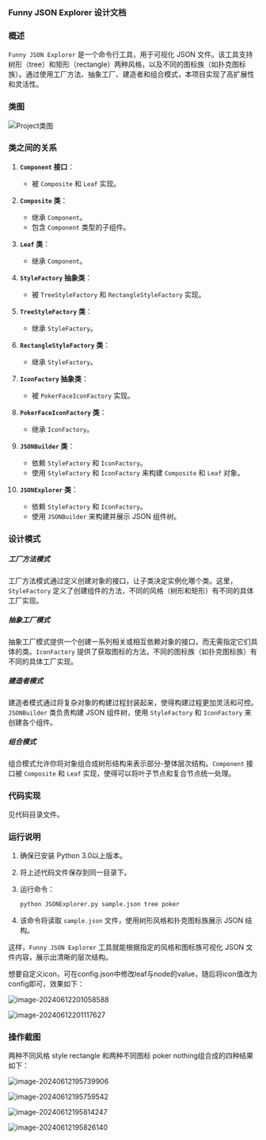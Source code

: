 ### Funny JSON Explorer 设计文档

###  概述

`Funny JSON Explorer` 是一个命令行工具，用于可视化 JSON 文件。该工具支持树形（tree）和矩形（rectangle）两种风格，以及不同的图标族（如扑克图标族）。通过使用工厂方法、抽象工厂、建造者和组合模式，本项目实现了高扩展性和灵活性。

### 类图

![Project类图](C:\Users\92305\Downloads\Project类图.png)

### 类之间的关系

1. **`Component` 接口**：
   - 被 `Composite` 和 `Leaf` 实现。

2. **`Composite` 类**：
   - 继承 `Component`。
   - 包含 `Component` 类型的子组件。

3. **`Leaf` 类**：
   - 继承 `Component`。

4. **`StyleFactory` 抽象类**：
   - 被 `TreeStyleFactory` 和 `RectangleStyleFactory` 实现。

5. **`TreeStyleFactory` 类**：
   - 继承 `StyleFactory`。

6. **`RectangleStyleFactory` 类**：
   - 继承 `StyleFactory`。

7. **`IconFactory` 抽象类**：
   - 被 `PokerFaceIconFactory` 实现。

8. **`PokerFaceIconFactory` 类**：
   - 继承 `IconFactory`。

9. **`JSONBuilder` 类**：
   - 依赖 `StyleFactory` 和 `IconFactory`。
   - 使用 `StyleFactory` 和 `IconFactory` 来构建 `Composite` 和 `Leaf` 对象。

10. **`JSONExplorer` 类**：
    - 依赖 `StyleFactory` 和 `IconFactory`。
    - 使用 `JSONBuilder` 来构建并展示 JSON 组件树。

### 设计模式

##### 工厂方法模式

工厂方法模式通过定义创建对象的接口，让子类决定实例化哪个类。这里，`StyleFactory` 定义了创建组件的方法，不同的风格（树形和矩形）有不同的具体工厂实现。

##### 抽象工厂模式

抽象工厂模式提供一个创建一系列相关或相互依赖对象的接口，而无需指定它们具体的类。`IconFactory` 提供了获取图标的方法，不同的图标族（如扑克图标族）有不同的具体工厂实现。

##### 建造者模式
建造者模式通过将复杂对象的构建过程封装起来，使得构建过程更加灵活和可控。`JSONBuilder` 类负责构建 JSON 组件树，使用 `StyleFactory` 和 `IconFactory` 来创建各个组件。

##### 组合模式
组合模式允许你将对象组合成树形结构来表示部分-整体层次结构。`Component` 接口被 `Composite` 和 `Leaf` 实现，使得可以将叶子节点和复合节点统一处理。

### 代码实现

见代码目录文件。

### 运行说明

1. 确保已安装 Python 3.0以上版本。

2. 将上述代码文件保存到同一目录下。

3. 运行命令：
   ```bash
   python JSONExplorer.py sample.json tree poker
   ```

4. 该命令将读取 `sample.json` 文件，使用树形风格和扑克图标族展示 JSON 结构。

这样，`Funny JSON Explorer` 工具就能根据指定的风格和图标族可视化 JSON 文件内容，展示出清晰的层次结构。

想要自定义icon，可在config.json中修改leaf与node的value，随后将icon值改为config即可，效果如下：

![image-20240612201058588](C:\Users\92305\AppData\Roaming\Typora\typora-user-images\image-20240612201058588.png)

![image-20240612201117627](C:\Users\92305\AppData\Roaming\Typora\typora-user-images\image-20240612201117627.png)

### 操作截图

两种不同风格 style rectangle 和两种不同图标 poker nothing组合成的四种结果如下：

![image-20240612195739906](C:\Users\92305\AppData\Roaming\Typora\typora-user-images\image-20240612195739906.png)

![image-20240612195759542](C:\Users\92305\AppData\Roaming\Typora\typora-user-images\image-20240612195759542.png)

![image-20240612195814247](C:\Users\92305\AppData\Roaming\Typora\typora-user-images\image-20240612195814247.png)

![image-20240612195826140](C:\Users\92305\AppData\Roaming\Typora\typora-user-images\image-20240612195826140.png)